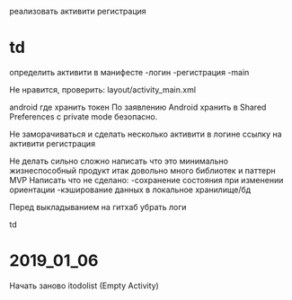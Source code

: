 


реализовать активити регистрация

td
===

определить активити в манифесте
-логин
-регистрация
-main

Не нравится, проверить:
layout/activity_main.xml


android где хранить токен
По заявлению Android хранить в Shared Preferences с private mode безопасно. 

Не заморачиваться и сделать несколько активити
в логине ссылку на активити регистрация

Не делать сильно сложно
написать что это минимально жизнеспособный продукт 
итак довольно много библиотек и паттерн MVP
Написать что не сделано:
-сохранение состояния при изменении ориентации
-кэширование данных в локальное хранилище/бд

Перед выкладыванием на гитхаб убрать логи

td


2019_01_06
===
Начать заново itodolist (Empty Activity)